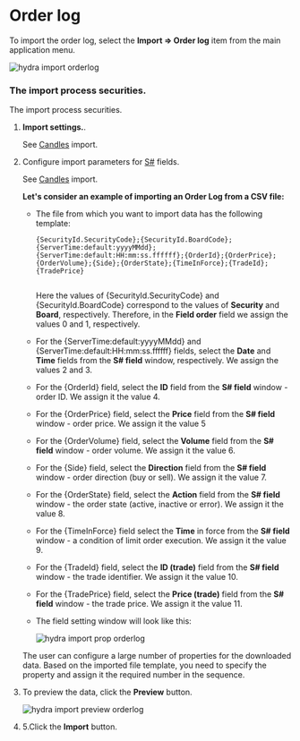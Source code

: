 # Order log

To import the order log, select the **Import \=\> Order log** item from the main application menu.

![hydra import orderlog](~/images/hydra_import_orderlog.png)

### The import process securities.

The import process securities.

1. **Import settings.**.

   See [Candles](HydraImportCandles.md) import.
2. Configure import parameters for [S\#](StockSharpAbout.md) fields.

   See [Candles](HydraImportCandles.md) import.

   **Let's consider an example of importing an Order Log from a CSV file:**
   - The file from which you want to import data has the following template:

     ```none
     {SecurityId.SecurityCode};{SecurityId.BoardCode};{ServerTime:default:yyyyMMdd};{ServerTime:default:HH:mm:ss.ffffff};{OrderId};{OrderPrice};{OrderVolume};{Side};{OrderState};{TimeInForce};{TradeId};{TradePrice}
     	  				
     ```

     Here the values of {SecurityId.SecurityCode} and {SecurityId.BoardCode} correspond to the values of **Security** and **Board**, respectively. Therefore, in the **Field order** field we assign the values 0 and 1, respectively.
   - For the {ServerTime:default:yyyyMMdd} and {ServerTime:default:HH:mm:ss.ffffff} fields, select the **Date** and **Time** fields from the **S\# field** window, respectively. We assign the values 2 and 3.
   - For the {OrderId} field, select the **ID** field from the **S\# field** window \- order ID. We assign it the value 4.
   - For the {OrderPrice} field, select the **Price** field from the **S\# field** window \- order price. We assign it the value 5
   - For the {OrderVolume} field, select the **Volume** field from the **S\# field** window \- order volume. We assign it the value 6.
   - For the {Side} field, select the **Direction** field from the **S\# field** window \- order direction (buy or sell). We assign it the value 7.
   - For the {OrderState} field, select the **Action** field from the **S\# field** window \- the order state (active, inactive or error). We assign it the value 8.
   - For the {TimeInForce} field select the **Time** in force from the **S\# field** window \- a condition of limit order execution. We assign it the value 9.
   - For the {TradeId} field, select the **ID (trade)** field from the **S\# field** window \- the trade identifier. We assign it the value 10.
   - For the {TradePrice} field, select the **Price (trade)** field from the **S\# field** window \- the trade price. We assign it the value 11.
   - The field setting window will look like this:

     ![hydra import prop orderlog](~/images/hydra_import_prop_orderlog.png)

   The user can configure a large number of properties for the downloaded data. Based on the imported file template, you need to specify the property and assign it the required number in the sequence. 
3. To preview the data, click the **Preview** button.

   ![hydra import preview orderlog](~/images/hydra_import_preview_orderlog.png)
4. 5.Click the **Import** button.
